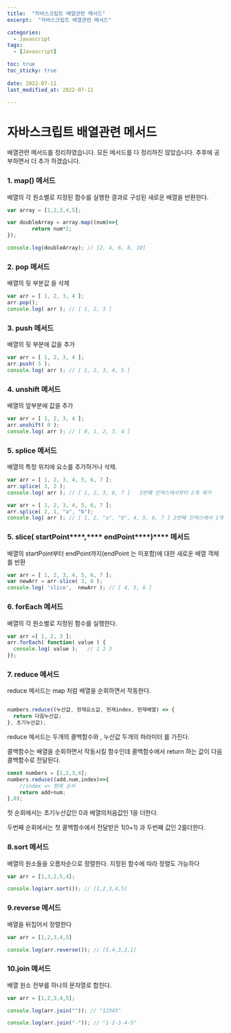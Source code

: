 ```yaml
---
title:  "자바스크립트 배열관련 메서드" 
excerpt:  "자바스크립트 배열관련 메서드" 

categories:
  - Javascript
tags:
  - [Javascript]

toc: true
toc_sticky: true
 
date: 2022-07-11
last_modified_at: 2022-07-11

---
```

# 자바스크립트 배열관련 메서드

배열관련 메서드를 정리하였습니다. 모든 메서드를 다 정리하진 않았습니다. 추후에 공부하면서 더 추가 하겠습니다.

### 1. map() 메서드

배열의 각 원소별로 지정된 함수를 실행한 결과로 구성된 새로운 배열을 반환한다.

```jsx
var array = [1,2,3,4,5];

var doubleArray = array.map((num)=>{
		return num*2;
});

console.log(doubleArray); // [2, 4, 6, 8, 10]
```

### 2. pop 메서드

배열의 뒷 부분값 을 삭제

```jsx
var arr = [ 1, 2, 3, 4 ];
arr.pop();
console.log( arr ); // [ 1, 2, 3 ]
```

### 3. push 메서드

배열의 뒷 부분에 값을 추가

```jsx
var arr = [ 1, 2, 3, 4 ];
arr.push( 5 );
console.log( arr ); // [ 1, 2, 3, 4, 5 ]
```

### 4. unshift 메서드

배열의 앞부분에 값을 추가

```jsx
var arr = [ 1, 2, 3, 4 ];
arr.unshift( 0 );
console.log( arr ); // [ 0, 1, 2, 3, 4 ]
```

### 5. ****splice**** 메서드

배열의 특정 위치에 요소를 추가하거나 삭제.

```jsx
var arr = [ 1, 2, 3, 4, 5, 6, 7 ];
arr.splice( 3, 2 );
console.log( arr ); // [ 1, 2, 3, 6, 7 ]   3번째 인덱스에서부터 2개 제거

var arr = [ 1, 2, 3, 4, 5, 6, 7 ];
arr.splice( 2, 1, "a", "b");
console.log( arr ); // [ 1, 2, "a", "b", 4, 5, 6, 7 ] 2번째 인덱스에서 1개 제거 후 "a"와 "b"를 추가
```

### 5. ****slice(**** startPoint****,**** endPoint****)**** 메서드

배열의 startPoint부터 endPoint까지(endPoint 는 미포함)에 대한 새로운 배열 객체를 반환

```jsx
var arr = [ 1, 2, 3, 4, 5, 6, 7 ];
var newArr = arr.slice( 3, 6 );
console.log( 'slice',  newArr ); // [ 4, 5, 6 ]
```

### 6. forEach 메서드

배열의 각 원소별로 지정된 함수를 실행한다.

```jsx
var arr =[ 1, 2, 3 ];
arr.forEach( function( value ) {
  console.log( value );   // 1 2 3
});
```

### 7. reduce 메서드

reduce 메서드는 map 처럼 배열을 순회하면서 작동한다.

```jsx

numbers.reduce((누산값, 현재요소값, 현재index, 현재배열) => {
  return 다음누산값;
}, 초기누산값);
```

reduce 메서드는 두개의 콜백함수와 , 누산값 두개의 파라미터 를 가진다.

콜백함수는 배열을 순회하면서 작동시킬 함수인데 콜백함수에서 return 하는 값이 다음 콜백함수로 전달된다. 

```jsx
const numbers = [1,2,3,4];
numbers.reduce((add,num,index)=>{
	//index => 현재 순서
	return add+num;
},0);
```

첫 순회에서는 초기누산값인 0과 배열의처음값인 1을 더한다.

두번째 순회에서는 첫 콜백함수에서 전달받은 1(0+1) 과 두번째 값인 2를더한다.

### 8.sort 메서드

배열의 원소들을 오름차순으로 정렬한다. 지정된 함수에 따라 정렬도 가능하다

```jsx
var arr = [1,3,2,5,4];

console.log(arr.sort()); // [1,2,3,4,5]
```

### 9.reverse 메서드

배열을 뒤집어서 정렬한다

```jsx
var arr = [1,2,3,4,5]

console.log(arr.reverse()); // [5,4,3,2,1]
```

### 10.join 메서드

배열 원소 전부를 하나의 문자열로 합친다.

```jsx
var arr = [1,2,3,4,5];

console.log(arr.join("")); // "12345"

console.log(arr.join("-")); // "1-2-3-4-5"
```